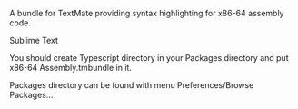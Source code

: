 A bundle for TextMate providing syntax highlighting for x86-64 assembly code.

Sublime Text

You should create Typescript directory in your Packages directory and put x86-64 Assembly.tmbundle in it.

Packages directory can be found with menu Preferences/Browse Packages...
